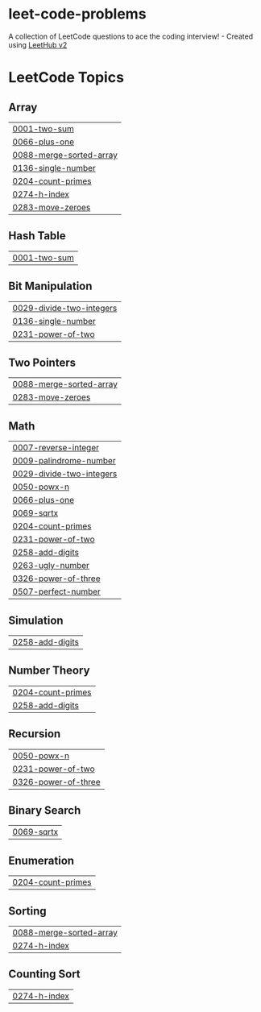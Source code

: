 # leet-code-problems
A collection of LeetCode questions to ace the coding interview! - Created using [LeetHub v2](https://github.com/arunbhardwaj/LeetHub-2.0)

<!---LeetCode Topics Start-->
# LeetCode Topics
## Array
|  |
| ------- |
| [0001-two-sum](https://github.com/hemachandransairam/leet-code-problems/tree/master/0001-two-sum) |
| [0066-plus-one](https://github.com/hemachandransairam/leet-code-problems/tree/master/0066-plus-one) |
| [0088-merge-sorted-array](https://github.com/hemachandransairam/leet-code-problems/tree/master/0088-merge-sorted-array) |
| [0136-single-number](https://github.com/hemachandransairam/leet-code-problems/tree/master/0136-single-number) |
| [0204-count-primes](https://github.com/hemachandransairam/leet-code-problems/tree/master/0204-count-primes) |
| [0274-h-index](https://github.com/hemachandransairam/leet-code-problems/tree/master/0274-h-index) |
| [0283-move-zeroes](https://github.com/hemachandransairam/leet-code-problems/tree/master/0283-move-zeroes) |
## Hash Table
|  |
| ------- |
| [0001-two-sum](https://github.com/hemachandransairam/leet-code-problems/tree/master/0001-two-sum) |
## Bit Manipulation
|  |
| ------- |
| [0029-divide-two-integers](https://github.com/hemachandransairam/leet-code-problems/tree/master/0029-divide-two-integers) |
| [0136-single-number](https://github.com/hemachandransairam/leet-code-problems/tree/master/0136-single-number) |
| [0231-power-of-two](https://github.com/hemachandransairam/leet-code-problems/tree/master/0231-power-of-two) |
## Two Pointers
|  |
| ------- |
| [0088-merge-sorted-array](https://github.com/hemachandransairam/leet-code-problems/tree/master/0088-merge-sorted-array) |
| [0283-move-zeroes](https://github.com/hemachandransairam/leet-code-problems/tree/master/0283-move-zeroes) |
## Math
|  |
| ------- |
| [0007-reverse-integer](https://github.com/hemachandransairam/leet-code-problems/tree/master/0007-reverse-integer) |
| [0009-palindrome-number](https://github.com/hemachandransairam/leet-code-problems/tree/master/0009-palindrome-number) |
| [0029-divide-two-integers](https://github.com/hemachandransairam/leet-code-problems/tree/master/0029-divide-two-integers) |
| [0050-powx-n](https://github.com/hemachandransairam/leet-code-problems/tree/master/0050-powx-n) |
| [0066-plus-one](https://github.com/hemachandransairam/leet-code-problems/tree/master/0066-plus-one) |
| [0069-sqrtx](https://github.com/hemachandransairam/leet-code-problems/tree/master/0069-sqrtx) |
| [0204-count-primes](https://github.com/hemachandransairam/leet-code-problems/tree/master/0204-count-primes) |
| [0231-power-of-two](https://github.com/hemachandransairam/leet-code-problems/tree/master/0231-power-of-two) |
| [0258-add-digits](https://github.com/hemachandransairam/leet-code-problems/tree/master/0258-add-digits) |
| [0263-ugly-number](https://github.com/hemachandransairam/leet-code-problems/tree/master/0263-ugly-number) |
| [0326-power-of-three](https://github.com/hemachandransairam/leet-code-problems/tree/master/0326-power-of-three) |
| [0507-perfect-number](https://github.com/hemachandransairam/leet-code-problems/tree/master/0507-perfect-number) |
## Simulation
|  |
| ------- |
| [0258-add-digits](https://github.com/hemachandransairam/leet-code-problems/tree/master/0258-add-digits) |
## Number Theory
|  |
| ------- |
| [0204-count-primes](https://github.com/hemachandransairam/leet-code-problems/tree/master/0204-count-primes) |
| [0258-add-digits](https://github.com/hemachandransairam/leet-code-problems/tree/master/0258-add-digits) |
## Recursion
|  |
| ------- |
| [0050-powx-n](https://github.com/hemachandransairam/leet-code-problems/tree/master/0050-powx-n) |
| [0231-power-of-two](https://github.com/hemachandransairam/leet-code-problems/tree/master/0231-power-of-two) |
| [0326-power-of-three](https://github.com/hemachandransairam/leet-code-problems/tree/master/0326-power-of-three) |
## Binary Search
|  |
| ------- |
| [0069-sqrtx](https://github.com/hemachandransairam/leet-code-problems/tree/master/0069-sqrtx) |
## Enumeration
|  |
| ------- |
| [0204-count-primes](https://github.com/hemachandransairam/leet-code-problems/tree/master/0204-count-primes) |
## Sorting
|  |
| ------- |
| [0088-merge-sorted-array](https://github.com/hemachandransairam/leet-code-problems/tree/master/0088-merge-sorted-array) |
| [0274-h-index](https://github.com/hemachandransairam/leet-code-problems/tree/master/0274-h-index) |
## Counting Sort
|  |
| ------- |
| [0274-h-index](https://github.com/hemachandransairam/leet-code-problems/tree/master/0274-h-index) |
<!---LeetCode Topics End-->